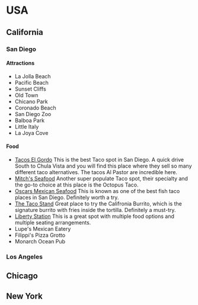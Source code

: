# USA

## California

### San Diego
#### Attractions
- La Jolla Beach
- Pacific Beach
- Sunset Cliffs
- Old Town
- Chicano Park
- Coronado Beach
- San Diego Zoo
- Balboa Park
- Little Italy
- La Joya Cove

#### Food
- [Tacos El Gordo](https://www.google.com/maps/place/Tacos+El+Gordo/@32.6290567,-117.1059495,15z/data=!3m1!4b1!4m5!3m4!1s0x80d94de8c30469b7:0x319cc940f9afe443!8m2!3d32.6290778!4d-117.0889213)
  This is the best Taco spot in San Diego. A quick drive South to Chula Vista and you will find this place where they sell so many different taco alternatives. The tacos Al Pastor are incredible here.
- [Mitch's Seafood](https://www.google.com/maps/place/Mitch's+Seafood/@32.7240989,-117.2294455,17z/data=!3m1!4b1!4m5!3m4!1s0x80deaba3e9d2cbdd:0x653eee2b882004d0!8m2!3d32.7241066!4d-117.2273871)
  Another super populate Taco spot, their specialty and the go-to choice at this place is the Octopus Taco.
- [Oscars Mexican Seafood](https://www.google.com/maps/place/Oscars+Mexican+Seafood/@32.7254299,-117.384882,12z/data=!4m9!1m2!2m1!1sOscar's+Mexican+Seafood!3m5!1s0x80dc018d65e6a6ed:0xea7c8b01af94dcb9!8m2!3d32.7985194!4d-117.2565193!15sChdPc2NhcidzIE1leGljYW4gU2VhZm9vZCIDiAEBWhkiF29zY2FyJ3MgbWV4aWNhbiBzZWFmb29kkgEPdGFjb19yZXN0YXVyYW50)
  This is known as one of the best fish taco places in San Diego. Definitely worth a try.
- [The Taco Stand](https://www.google.com/maps/place/The+Taco+Stand/@32.72518,-117.384882,12z/data=!4m9!1m2!2m1!1sthe+taco+stand!3m5!1s0x80dc03e5d1618ceb:0x73529c9f616b883!8m2!3d32.839328!4d-117.2768086!15sCg50aGUgdGFjbyBzdGFuZCIDiAEBWhAiDnRoZSB0YWNvIHN0YW5kkgESbWV4aWNhbl9yZXN0YXVyYW50mgEjQ2haRFNVaE5NRzluUzBWSlEwRm5TVU0wTkZCWWJFNVJFQUU)
  Great place to try the Califronia Burrito, which is the signature burrito with fries inside the tortilla. Definitely a must-try.
- [Liberty Station](https://libertystation.com/directory/eat)
  This is a great spot with multiple food options and multiple seating arrangements.
- Lupe's Mexican Eatery
- Filippi's Pizza Grotto
- Monarch Ocean Pub


  
### Los Angeles

## Chicago
## New York